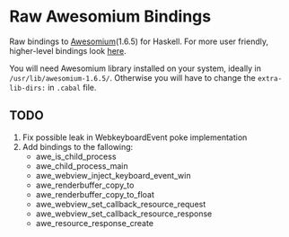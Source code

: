 # Raw Awesomium Bindings #

Raw bindings to [Awesomium](http://www.awesomium.com)(1.6.5) for
Haskell. For more user friendly, higher-level bindings look
[here](https://github.com/MaxOw/awesomium).

You will need Awesomium library installed on your system, ideally in
`/usr/lib/awesomium-1.6.5/`. Otherwise you will have to change the
`extra-lib-dirs:` in `.cabal` file.

## TODO ##
1. Fix possible leak in WebkeyboardEvent poke implementation
2. Add bindings to the fallowing:
    * awe_is_child_process
    * awe_child_process_main
    * awe_webview_inject_keyboard_event_win
    * awe_renderbuffer_copy_to
    * awe_renderbuffer_copy_to_float 
    * awe_webview_set_callback_resource_request 
    * awe_webview_set_callback_resource_response 
    * awe_resource_response_create 
